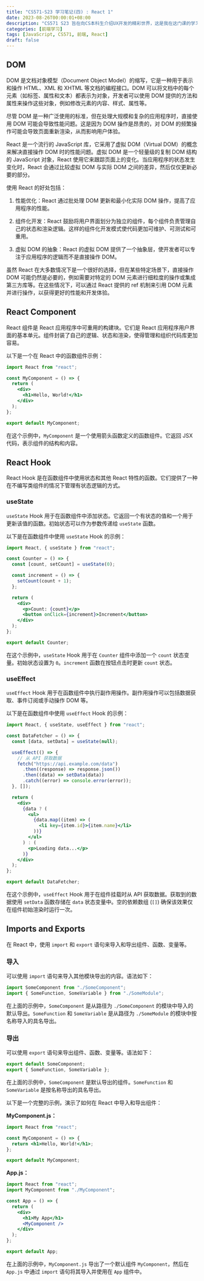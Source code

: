 ```yaml
---
title: "CS571-S23 学习笔记(四) : React 1"
date: 2023-08-26T00:00:01+08:00
description: "CS571 S23 旨在向CS本科生介绍UX开发的精彩世界，这是我在这门课的学习笔记。本节关键词：DOM,Component,Hook,useState,useEffect,Imports and Exports"
categories: [前端学习]
tags: [JavaScript, CS571, 前端, React]
draft: false
---
```


## DOM

DOM 是文档对象模型（Document Object Model）的缩写，它是一种用于表示和操作 HTML、XML 和 XHTML 等文档的编程接口。DOM 可以将文档中的每个元素（如标签、属性和文本）都表示为对象，开发者可以使用 DOM 提供的方法和属性来操作这些对象，例如修改元素的内容、样式、属性等。

尽管 DOM 是一种广泛使用的标准，但在处理大规模和复杂的应用程序时，直接使用 DOM 可能会导致性能问题。这是因为 DOM 操作是昂贵的，对 DOM 的频繁操作可能会导致页面重新渲染，从而影响用户体验。

React 是一个流行的 JavaScript 库，它采用了虚拟 DOM（Virtual DOM）的概念来解决直接操作 DOM 时的性能问题。虚拟 DOM 是一个轻量级的复制 DOM 结构的 JavaScript 对象，React 使用它来跟踪页面上的变化。当应用程序的状态发生变化时，React 会通过比较虚拟 DOM 与实际 DOM 之间的差异，然后仅仅更新必要的部分。

使用 React 的好处包括：

1. 性能优化：React 通过批处理 DOM 更新和最小化实际 DOM 操作，提高了应用程序的性能。

2. 组件化开发：React 鼓励将用户界面划分为独立的组件，每个组件负责管理自己的状态和渲染逻辑。这样的组件化开发模式使代码更加可维护、可测试和可重用。

3. 虚拟 DOM 的抽象：React 的虚拟 DOM 提供了一个抽象层，使开发者可以专注于应用程序的逻辑而不是直接操作 DOM。

虽然 React 在大多数情况下是一个很好的选择，但在某些特定场景下，直接操作 DOM 可能仍然是必要的，例如需要对特定的 DOM 元素进行细粒度的操作或集成第三方库等。在这些情况下，可以通过 React 提供的 ref 机制来引用 DOM 元素并进行操作，以获得更好的性能和开发体验。

## React Component

React 组件是 React 应用程序中可重用的构建块。它们是 React 应用程序用户界面的基本单元。组件封装了自己的逻辑、状态和渲染，使得管理和组织代码库更加容易。

以下是一个在 React 中的函数组件示例：

```jsx
import React from "react";

const MyComponent = () => {
  return (
    <div>
      <h1>Hello, World!</h1>
    </div>
  );
};

export default MyComponent;
```

在这个示例中，`MyComponent` 是一个使用箭头函数定义的函数组件。它返回 JSX 代码，表示组件的结构和内容。

## React Hook

React Hook 是在函数组件中使用状态和其他 React 特性的函数。它们提供了一种在不编写类组件的情况下管理有状态逻辑的方式。

### useState

`useState` Hook 用于在函数组件中添加状态。它返回一个有状态的值和一个用于更新该值的函数。初始状态可以作为参数传递给 `useState` 函数。

以下是在函数组件中使用 `useState` Hook 的示例：

```jsx
import React, { useState } from "react";

const Counter = () => {
  const [count, setCount] = useState(0);

  const increment = () => {
    setCount(count + 1);
  };

  return (
    <div>
      <p>Count: {count}</p>
      <button onClick={increment}>Increment</button>
    </div>
  );
};

export default Counter;
```

在这个示例中，`useState` Hook 用于在 `Counter` 组件中添加一个 `count` 状态变量。初始状态设置为 `0`。`increment` 函数在按钮点击时更新 `count` 状态。

### useEffect

`useEffect` Hook 用于在函数组件中执行副作用操作。副作用操作可以包括数据获取、事件订阅或手动操作 DOM 等。

以下是在函数组件中使用 `useEffect` Hook 的示例：

```jsx
import React, { useState, useEffect } from "react";

const DataFetcher = () => {
  const [data, setData] = useState(null);

  useEffect(() => {
    // 从 API 获取数据
    fetch("https://api.example.com/data")
      .then((response) => response.json())
      .then((data) => setData(data))
      .catch((error) => console.error(error));
  }, []);

  return (
    <div>
      {data ? (
        <ul>
          {data.map((item) => (
            <li key={item.id}>{item.name}</li>
          ))}
        </ul>
      ) : (
        <p>Loading data...</p>
      )}
    </div>
  );
};

export default DataFetcher;
```

在这个示例中，`useEffect` Hook 用于在组件挂载时从 API 获取数据。获取到的数据使用 `setData` 函数存储在 `data` 状态变量中。空的依赖数组 (`[]`) 确保该效果仅在组件初始渲染时运行一次。

## Imports and Exports

在 React 中，使用 `import` 和 `export` 语句来导入和导出组件、函数、变量等。

### 导入

可以使用 `import` 语句来导入其他模块导出的内容。语法如下：

```jsx
import SomeComponent from "./SomeComponent";
import { SomeFunction, SomeVariable } from "./SomeModule";
```

在上面的示例中，`SomeComponent` 是从路径为 `./SomeComponent` 的模块中导入的默认导出。`SomeFunction` 和 `SomeVariable` 是从路径为 `./SomeModule` 的模块中按名称导入的具名导出。

### 导出

可以使用 `export` 语句来导出组件、函数、变量等。语法如下：

```jsx
export default SomeComponent;
export { SomeFunction, SomeVariable };
```

在上面的示例中，`SomeComponent` 是默认导出的组件。`SomeFunction` 和 `SomeVariable` 是按名称导出的具名导出。

以下是一个完整的示例，演示了如何在 React 中导入和导出组件：

**MyComponent.js：**

```jsx
import React from "react";

const MyComponent = () => {
  return <h1>Hello, World!</h1>;
};

export default MyComponent;
```

**App.js：**

```jsx
import React from "react";
import MyComponent from "./MyComponent";

const App = () => {
  return (
    <div>
      <h1>My App</h1>
      <MyComponent />
    </div>
  );
};

export default App;
```

在上面的示例中，`MyComponent.js` 导出了一个默认组件 `MyComponent`，然后在 `App.js` 中通过 `import` 语句将其导入并使用在 `App` 组件中。
